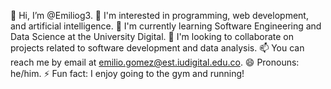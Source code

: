 👋 Hi, I’m @Emiliog3.
👀 I'm interested in programming, web development, and artificial intelligence.
🌱 I'm currently learning Software Engineering and Data Science at the University Digital.
💞️ I'm looking to collaborate on projects related to software development and data analysis.
📫 You can reach me by email at emilio.gomez@est.iudigital.edu.co.
😄 Pronouns: he/him.
⚡ Fun fact: I enjoy going to the gym and running!
<!---
Emiliog3/Emiliog3 is a ✨ special ✨ repository because its `README.md` (this file) appears on your GitHub profile.
You can click the Preview link to take a look at your changes.
--->
